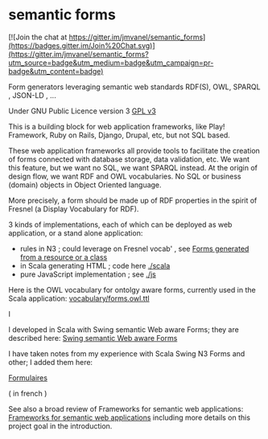 semantic forms
==============

[![Join the chat at https://gitter.im/jmvanel/semantic_forms](https://badges.gitter.im/Join%20Chat.svg)](https://gitter.im/jmvanel/semantic_forms?utm_source=badge&utm_medium=badge&utm_campaign=pr-badge&utm_content=badge)

Form generators leveraging semantic web standards RDF(S), OWL, SPARQL , JSON-LD , ...

Under GNU Public Licence version 3 [GPL v3](http://www.gnu.org/copyleft/gpl.html)

This is a building block for web application frameworks,
like Play! Framework, Ruby on Rails, Django, Drupal, etc, but not SQL based.

These web application frameworks all provide tools to facilitate the creation of forms connected with database storage, data validation, etc. We want this feature, but we want no SQL, we want SPARQL instead.
At the origin of design flow, we want RDF and OWL vocabularies.
No SQL or business (domain) objects in Object Oriented language.

More precisely, a form should be made up of RDF properties in the spirit of Fresnel (a Display Vocabulary for RDF).


 3 kinds of implementations, each of which can be deployed as web application, or a stand alone application:

* rules in N3 ; could leverage on Fresnel vocab' , see  [Forms generated from a resource or a class](http://svn.code.sf.net/p/eulergui/code/trunk/eulergui/html/documentation.html#L6973)
* in Scala generating HTML ; code here [./scala](./scala/README.md)
* pure JavaScript implementation ; see [./js](./js/README.md)


Here is the OWL vocabulary for ontolgy aware forms, currently used in the Scala application:
[vocabulary/forms.owl.ttl](../../vocabulary/forms.owl.ttl)

I

I developed in Scala with Swing semantic Web aware Forms; they are described here:
[Swing semantic Web aware Forms](http://svn.code.sf.net/p/eulergui/code/trunk/eulergui/html/documentation.html#Data1)

I have taken notes from my experience with Scala Swing N3 Forms and other; I added them here:

[Formulaires](https://htmlpreview.github.io/?https://github.com/jmvanel/semantic_forms/blob/master/doc/fr/formulaires.html)
<!-- alas github does not serve HTML as such : doc/fr/formulaires.html 
première version: http://jmvanel.free.fr/notes_fr/formulaires.html -->
 ( in french )

See also a broad review of Frameworks for semantic web applications:
[Frameworks for semantic web applications](http://svn.code.sf.net/p/eulergui/code/trunk/eulergui/html/semantic_based_apps_review.html)
including more details on this project goal in the introduction.

